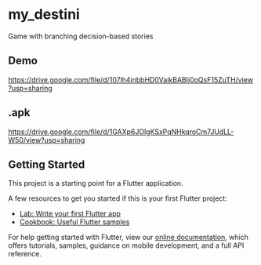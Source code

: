 # my_destini

Game with branching decision-based stories

## Demo

https://drive.google.com/file/d/107lh4jnbbHD0VaikBABIj0oQsF15ZuTH/view?usp=sharing

## .apk

https://drive.google.com/file/d/1GAXp6JOlgKSxPqNHkqroCm7JUdLL-W50/view?usp=sharing

## Getting Started

This project is a starting point for a Flutter application.

A few resources to get you started if this is your first Flutter project:

- [Lab: Write your first Flutter app](https://flutter.dev/docs/get-started/codelab)
- [Cookbook: Useful Flutter samples](https://flutter.dev/docs/cookbook)

For help getting started with Flutter, view our
[online documentation](https://flutter.dev/docs), which offers tutorials,
samples, guidance on mobile development, and a full API reference.

